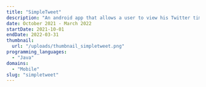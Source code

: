 ```yaml
---
title: "SimpleTweet"
description: "An android app that allows a user to view his Twitter timeline and post a new tweet."
date: October 2021 - March 2022
startDate: 2021-10-01
endDate: 2022-03-31
thumbnail:
  url: "/uploads/thumbnail_simpletweet.png"
programming_languages:
  - "Java"
domains:
  - "Mobile"
slug: "simpletweet"
---
```

